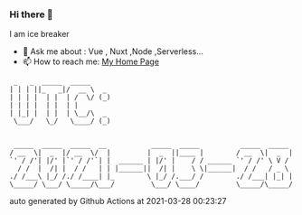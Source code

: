 ### Hi there 👋

I am ice breaker

- 💬 Ask me about : Vue , Nuxt ,Node ,Serverless...
- 📫 How to reach me: [My Home Page](https://icebreaker.top/)

```
 _   _  _____  _____     
| | | ||_   _|/  __ \  _ 
| | | |  | |  | /  \/ (_)
| | | |  | |  | |        
| |_| |  | |  | \__/\  _ 
 \___/   \_/   \____/ (_)
                         
                         
 _____  _____  _____  __           _____  _____          _____  _____ 
/ __  \|  _  |/ __  \/  |         |  _  ||____ |        / __  \|  _  |
`' / /'| |/' |`' / /'`| |  ______ | |/' |    / / ______ `' / /' \ V / 
  / /  |  /| |  / /   | | |______||  /| |    \ \|______|  / /   / _ \ 
./ /___\ |_/ /./ /____| |_        \ |_/ /.___/ /        ./ /___| |_| |
\_____/ \___/ \_____/\___/         \___/ \____/         \_____/\_____/
```

auto generated by Github Actions at 2021-03-28 00:23:27
